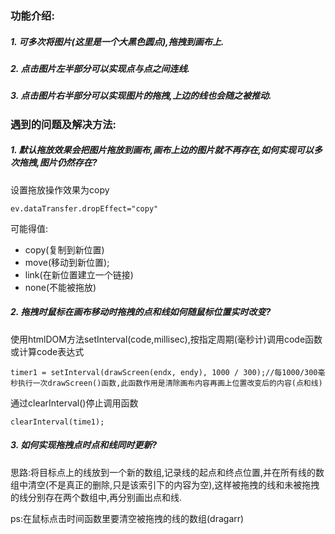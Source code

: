 ### 功能介绍:
##### 1. 可多次将图片(这里是一个大黑色圆点),拖拽到画布上.
##### 2. 点击图片左半部分可以实现点与点之间连线.
##### 3. 点击图片右半部分可以实现图片的拖拽,上边的线也会随之被推动.

### 遇到的问题及解决方法:
##### 1. 默认拖放效果会把图片拖放到画布,画布上边的图片就不再存在,如何实现可以多次拖拽,图片仍然存在?
设置拖放操作效果为copy

```
ev.dataTransfer.dropEffect="copy"
```
可能得值:
- copy(复制到新位置)
- move(移动到新位置);
- link(在新位置建立一个链接)
- none(不能被拖放)

##### 2. 拖拽时鼠标在画布移动时拖拽的点和线如何随鼠标位置实时改变?
使用htmlDOM方法setInterval(code,millisec),按指定周期(毫秒计)调用code函数或计算code表达式

```
timer1 = setInterval(drawScreen(endx, endy), 1000 / 300);//每1000/300毫秒执行一次drawScreen()函数,此函数作用是清除画布内容再画上位置改变后的内容(点和线)
```
通过clearInterval()停止调用函数
```
clearInterval(time1);
```
##### 3. 如何实现拖拽点时点和线同时更新?
思路:将目标点上的线放到一个新的数组,记录线的起点和终点位置,并在所有线的数组中清空(不是真正的删除,只是该索引下的内容为空),这样被拖拽的线和未被拖拽的线分别存在两个数组中,再分别画出点和线.

ps:在鼠标点击时间函数里要清空被拖拽的线的数组(dragarr)